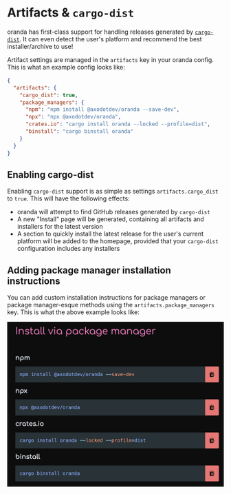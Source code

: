 # Artifacts & `cargo-dist`

oranda has first-class support for handling releases generated by [`cargo-dist`]. It can even detect the user's platform and recommend the best installer/archive to use!

Artifact settings are managed in the `artifacts` key in your oranda config. This is what an example config looks like:

```json
{
  "artifacts": {
    "cargo_dist": true,
    "package_managers": {
      "npm": "npm install @axodotdev/oranda --save-dev",
      "npx": "npx @axodotdev/oranda",
      "crates.io": "cargo install oranda --locked --profile=dist",
      "binstall": "cargo binstall oranda"
    }
  }
}
```

## Enabling cargo-dist

Enabling `cargo-dist` support is as simple as settings `artifacts.cargo_dist` to `true`. This will have the following effects:

- oranda will attempt to find GitHub releases generated by `cargo-dist`
- A new "Install" page will be generated, containing all artifacts and installers for the latest version
- A section to quickly install the latest release for the user's current platform will be added to the homepage, provided that
  your `cargo-dist` configuration includes any installers

## Adding package manager installation instructions

You can add custom installation instructions for package managers or package manager-esque methods using the
`artifacts.package_managers` key. This is what the above example looks like:

![example for a package manager configuration output](../images/artifacts-pkgman.png)

[`cargo-dist`]: https://opensource.axo.dev/cargo-dist/
